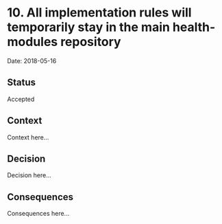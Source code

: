 # 10. All implementation rules will temporarily stay in the main health-modules repository

Date: 2018-05-16

## Status

Accepted

## Context

Context here...

## Decision

Decision here...

## Consequences

Consequences here...
